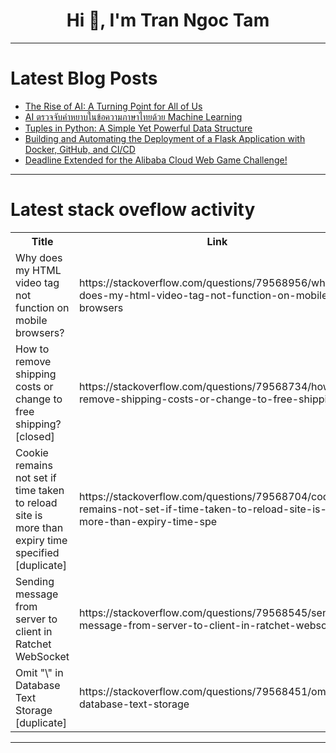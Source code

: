 <h1 align="center">Hi 👋, I'm Tran Ngoc Tam</h1>

---

# Latest Blog Posts 
<!-- BLOG-POST-LIST:START -->
- [The Rise of AI: A Turning Point for All of Us](https://dev.to/jenueldev/the-rise-of-ai-a-turning-point-for-all-of-us-2ddc)
- [AI ตรวจจับคำหยาบในข้อความภาษาไทยด้วย Machine Learning](https://dev.to/nnamenatchx/ai-trwcchcchabkhamhyaabainkhkhwaamphaasaaaithydwy-machine-learning-cbf)
- [Tuples in Python: A Simple Yet Powerful Data Structure](https://dev.to/priya_naik_513dae9128e2a9/tuples-in-python-a-simple-yet-powerful-data-structure-loc)
- [Building and Automating the Deployment of a Flask Application with Docker, GitHub, and CI/CD](https://dev.to/sir-j/building-and-automating-the-deployment-of-a-flask-application-with-docker-github-and-cicd-2dc4)
- [Deadline Extended for the Alibaba Cloud Web Game Challenge!](https://dev.to/devteam/deadline-extended-for-the-alibaba-cloud-web-game-challenge-45ip)
<!-- BLOG-POST-LIST:END -->

---

# Latest stack oveflow activity
<table>
  <tr><th>Title</th><th>Link</th></tr>
  <!-- STACKOVERFLOW:START --><tr><td>Why does my HTML video tag not function on mobile browsers?</td><td>https://stackoverflow.com/questions/79568956/why-does-my-html-video-tag-not-function-on-mobile-browsers</td></tr><tr><td>How to remove shipping costs or change to free shipping? [closed]</td><td>https://stackoverflow.com/questions/79568734/how-to-remove-shipping-costs-or-change-to-free-shipping</td></tr><tr><td>Cookie remains not set if time taken to reload site is more than expiry time specified [duplicate]</td><td>https://stackoverflow.com/questions/79568704/cookie-remains-not-set-if-time-taken-to-reload-site-is-more-than-expiry-time-spe</td></tr><tr><td>Sending message from server to client in Ratchet WebSocket</td><td>https://stackoverflow.com/questions/79568545/sending-message-from-server-to-client-in-ratchet-websocket</td></tr><tr><td>Omit &quot;\&quot; in Database Text Storage [duplicate]</td><td>https://stackoverflow.com/questions/79568451/omit-in-database-text-storage</td></tr><!-- STACKOVERFLOW:END -->
</table>

---


